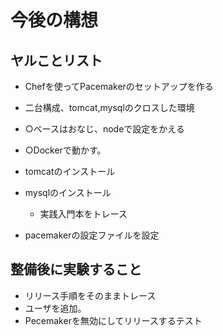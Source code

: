 # 今後の構想

## ヤルことリスト

+ Chefを使ってPacemakerのセットアップを作る
+ 二台構成、tomcat,mysqlのクロスした環境
+ ○ベースはおなじ、nodeで設定をかえる
+ ○Dockerで動かす。

+ tomcatのインストール
+ mysqlのインストール
  + 実践入門本をトレース
+ pacemakerの設定ファイルを設定

## 整備後に実験すること

+ リリース手順をそのままトレース
+ ユーザを追加。
+ Pecemakerを無効にしてリリースするテスト
